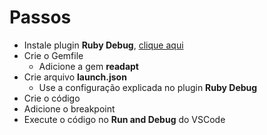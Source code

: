 # Passos

- Instale plugin **Ruby Debug**, [clique aqui](https://marketplace.visualstudio.com/items?itemName=castwide.ruby-debug)
- Crie o Gemfile
  - Adicione a gem **readapt**
- Crie arquivo **launch.json**
  - Use a configuração explicada no plugin **Ruby Debug**
- Crie o código
- Adicione o breakpoint
- Execute o código no **Run and Debug** do VSCode
